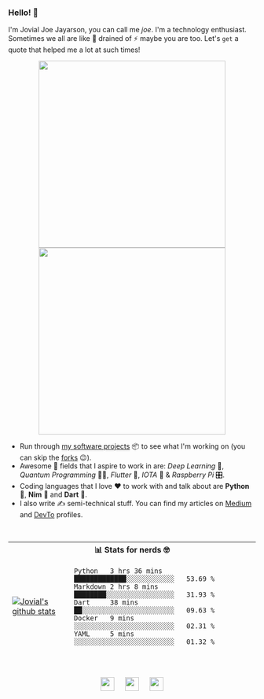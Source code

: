 ### Hello! 👋

I'm Jovial Joe Jayarson, you can call me *joe*. I'm a technology enthusiast. Sometimes we all are like 🔋 drained of ⚡️ maybe you are too. Let's `get` a quote that helped me a lot at such times!

<p align="center">
  <img src='https://i.stack.imgur.com/XfptG.png' width='380' />
  <img src='https://i.stack.imgur.com/UbstJ.png' width='380' />
</p>

- Run through [my software projects](https://github.com/joe733?tab=repositories) 📦 to see what I'm working on (you can skip the [forks](https://github.com/joe733?tab=repositories&q=&type=source&language=) 😉).
- Awesome 🤩 fields that I aspire to work in are: *Deep Learning* 🧬, *Quantum Programming* 👨‍💻, *Flutter* 💙, *IOTA* 💸 & *Raspberry Pi* 🎛.
- Coding languages that I love ❤️ to work with and talk about are **Python** 🐍, **Nim** 👑 and **Dart** 🎯.
- I also write ✍️ semi-technical stuff. You can find my articles on [Medium](https://medium.com/@joe733/) and [DevTo](https://dev.to/joe733/) profiles.

<br />


<table>
<thead>
<tr>
	<th colspan="2">📊 Stats for nerds 🤓</th>
</tr>

<tr><td>

[![Jovial's github stats](https://github-readme-stats.vercel.app/api?username=joe733)](https://github.com/joe733)

</td><td>

<!--START_SECTION:waka-->
```text
Python   3 hrs 36 mins       █████████████░░░░░░░░░░░░   53.69 % 
Markdown 2 hrs 8 mins        ████████░░░░░░░░░░░░░░░░░   31.93 % 
Dart     38 mins             ██░░░░░░░░░░░░░░░░░░░░░░░   09.63 % 
Docker   9 mins              ░░░░░░░░░░░░░░░░░░░░░░░░░   02.31 % 
YAML     5 mins              ░░░░░░░░░░░░░░░░░░░░░░░░░   01.32 %
```
<!--END_SECTION:waka-->

</td></tr>
</table>

<br />

<p align ='center'>
	<a href='https://www.linkedin.com/in/joe733'><img src='https://i.stack.imgur.com/gWQXc.png' width='28'/></a> &emsp;
	<a href='https://twitter.com/joe_733'><img src='https://i.stack.imgur.com/HZHmV.png' width='28'/></a> &emsp;
	<a href='https://t.me/joe733'><img src='https://i.stack.imgur.com/rmb2x.png' width='28'/></a>
</p>
